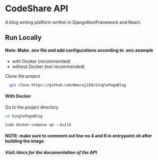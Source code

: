 # CodeShare API

A blog writing platform written in DjangoRestFramework and React.

## Run Locally

#### Note: Make .env file and add configurations according to .enc.example

- with Docker (recommended)
- without Docker (not recommended)

Clone the project

```bash
  git clone https://github.com/Neeraj319/SinglePageBlog
```

#### With Docker

Go to the project directory

```bash
cd SinglePageBlog
```

```
sudo docker-compose up --build
```

#### NOTE: make sure to comment out line no 4 and 6 in entrypoint.sh after building the image  

##### Visit /docs for the documentation of the API
